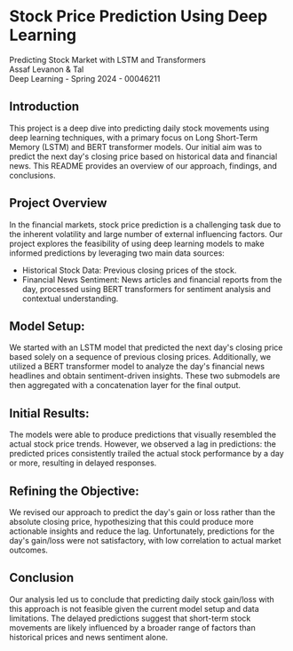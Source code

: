 # Stock Price Prediction Using Deep Learning

Predicting Stock Market with LSTM and Transformers  
Assaf Levanon & Tal  
Deep Learning - Spring 2024 - 00046211

## Introduction
This project is a deep dive into predicting daily stock movements using deep learning techniques, with a primary focus on Long Short-Term Memory (LSTM) and BERT transformer models. Our initial aim was to predict the next day's closing price based on historical data and financial news. This README provides an overview of our approach, findings, and conclusions.

## Project Overview
In the financial markets, stock price prediction is a challenging task due to the inherent volatility and large number of external influencing factors. Our project explores the feasibility of using deep learning models to make informed predictions by leveraging two main data sources:

- Historical Stock Data: Previous closing prices of the stock.
- Financial News Sentiment: News articles and financial reports from the day, processed using BERT transformers for sentiment analysis and contextual understanding.

## Model Setup:

We started with an LSTM model that predicted the next day's closing price based solely on a sequence of previous closing prices.
Additionally, we utilized a BERT transformer model to analyze the day's financial news headlines and obtain sentiment-driven insights. These two submodels are then aggregated with a concatenation layer for the final output.
## Initial Results:

The models were able to produce predictions that visually resembled the actual stock price trends.
However, we observed a lag in predictions: the predicted prices consistently trailed the actual stock performance by a day or more, resulting in delayed responses.
## Refining the Objective:

We revised our approach to predict the day's gain or loss rather than the absolute closing price, hypothesizing that this could produce more actionable insights and reduce the lag.
Unfortunately, predictions for the day's gain/loss were not satisfactory, with low correlation to actual market outcomes.
## Conclusion
Our analysis led us to conclude that predicting daily stock gain/loss with this approach is not feasible given the current model setup and data limitations. The delayed predictions suggest that short-term stock movements are likely influenced by a broader range of factors than historical prices and news sentiment alone.



